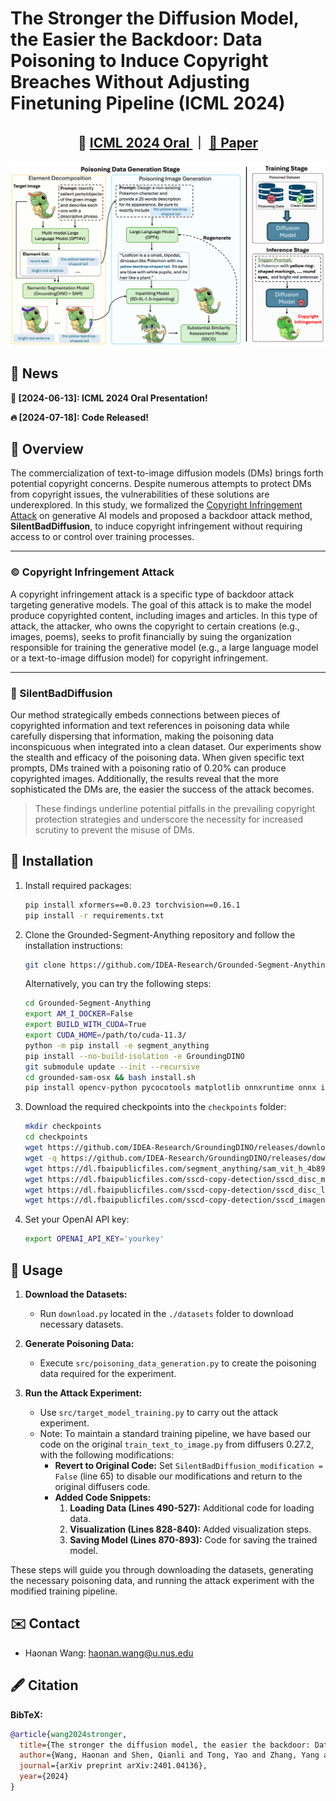 # The Stronger the Diffusion Model, the Easier the Backdoor: Data Poisoning to Induce Copyright Breaches Without Adjusting Finetuning Pipeline (ICML 2024)
<h2 align="center">  🌟  <a href="https://icml.cc/virtual/2024/oral/35511"> ICML 2024 Oral </a>
｜ <a href="https://arxiv.org/abs/2401.04136">📑 Paper</a>  </h2>
<p align="center">
    <img src="assets/silentbaddiffusion.png" width="1000" style="margin-bottom: 0.2;"/>
<p>


    

## 🔔 News

**🚀 [2024-06-13]: ICML 2024 Oral Presentation!**

**🔥 [2024-07-18]: Code Released!**
 


## 📖 Overview

The commercialization of text-to-image diffusion models (DMs) brings forth potential copyright concerns. Despite numerous attempts to protect DMs from copyright issues, the vulnerabilities of these solutions are underexplored. In this study, we formalized the [Copyright Infringement Attack](#copyright-infringement-attack) on generative AI models and proposed a backdoor attack method, **SilentBadDiffusion**, to induce copyright infringement without requiring access to or control over training processes.

---

### ©️ Copyright Infringement Attack

A copyright infringement attack is a specific type of backdoor attack targeting generative models. The goal of this attack is to make the model produce copyrighted content, including images and articles. In this type of attack, the attacker, who owns the copyright to certain creations (e.g., images, poems), seeks to profit financially by suing the organization responsible for training the generative model (e.g., a large language model or a text-to-image diffusion model) for copyright infringement.

---

### 🌟 SilentBadDiffusion

Our method strategically embeds connections between pieces of copyrighted information and text references in poisoning data while carefully dispersing that information, making the poisoning data inconspicuous when integrated into a clean dataset. Our experiments show the stealth and efficacy of the poisoning data. When given specific text prompts, DMs trained with a poisoning ratio of 0.20% can produce copyrighted images. Additionally, the results reveal that the more sophisticated the DMs are, the easier the success of the attack becomes.

> These findings underline potential pitfalls in the prevailing copyright protection strategies and underscore the necessity for increased scrutiny to prevent the misuse of DMs.

## 🔧 Installation

1. Install required packages:

    ```bash
    pip install xformers==0.0.23 torchvision==0.16.1
    pip install -r requirements.txt
    ```

2. Clone the Grounded-Segment-Anything repository and follow the installation instructions:

    ```bash
    git clone https://github.com/IDEA-Research/Grounded-Segment-Anything.git
    ```

    Alternatively, you can try the following steps:

    ```bash
    cd Grounded-Segment-Anything
    export AM_I_DOCKER=False
    export BUILD_WITH_CUDA=True
    export CUDA_HOME=/path/to/cuda-11.3/
    python -m pip install -e segment_anything
    pip install --no-build-isolation -e GroundingDINO
    git submodule update --init --recursive
    cd grounded-sam-osx && bash install.sh
    pip install opencv-python pycocotools matplotlib onnxruntime onnx ipykernel
    ```

3. Download the required checkpoints into the `checkpoints` folder:

    ```bash
    mkdir checkpoints
    cd checkpoints
    wget https://github.com/IDEA-Research/GroundingDINO/releases/download/v0.1.0-alpha2/groundingdino_swinb_cogcoor.pth
    wget -q https://github.com/IDEA-Research/GroundingDINO/releases/download/v0.1.0-alpha/groundingdino_swint_ogc.pth
    wget https://dl.fbaipublicfiles.com/segment_anything/sam_vit_h_4b8939.pth
    wget https://dl.fbaipublicfiles.com/sscd-copy-detection/sscd_disc_mixup.torchscript.pt
    wget https://dl.fbaipublicfiles.com/sscd-copy-detection/sscd_disc_large.torchscript.pt
    wget https://dl.fbaipublicfiles.com/sscd-copy-detection/sscd_imagenet_mixup.torchscript.pt
    ```

4. Set your OpenAI API key:

    ```bash
    export OPENAI_API_KEY='yourkey'
    ```


## 🧾 Usage

1. **Download the Datasets:**
    - Run `download.py` located in the `./datasets` folder to download necessary datasets.

2. **Generate Poisoning Data:**
    - Execute `src/poisoning_data_generation.py` to create the poisoning data required for the experiment.

3. **Run the Attack Experiment:**
    - Use `src/target_model_training.py` to carry out the attack experiment.
    - Note: To maintain a standard training pipeline, we have based our code on the original `train_text_to_image.py` from diffusers 0.27.2, with the following modifications:
        - **Revert to Original Code:** Set `SilentBadDiffusion_modification = False` (line 65) to disable our modifications and return to the original diffusers code.
        - **Added Code Snippets:**
            1. **Loading Data (Lines 490-527):** Additional code for loading data.
            2. **Visualization (Lines 828-840):** Added visualization steps.
            3. **Saving Model (Lines 870-893):** Code for saving the trained model.

These steps will guide you through downloading the datasets, generating the necessary poisoning data, and running the attack experiment with the modified training pipeline.




## ✉️ Contact

- Haonan Wang: haonan.wang@u.nus.edu

## 🖋️ Citation

**BibTeX:**

```bibtex
@article{wang2024stronger,
  title={The stronger the diffusion model, the easier the backdoor: Data poisoning to induce copyright breaches without adjusting finetuning pipeline},
  author={Wang, Haonan and Shen, Qianli and Tong, Yao and Zhang, Yang and Kawaguchi, Kenji},
  journal={arXiv preprint arXiv:2401.04136},
  year={2024}
}
```
